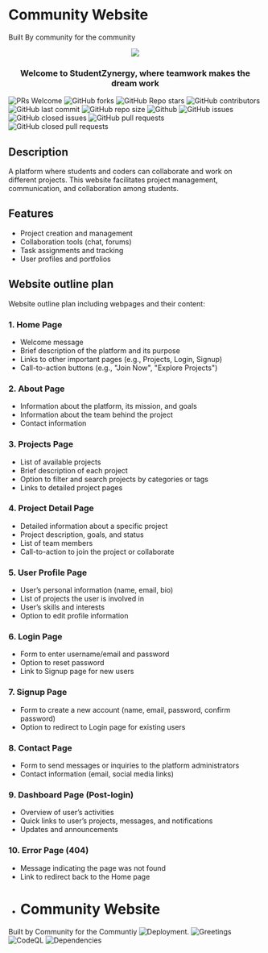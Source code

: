 # Community Website 
Built By community for the community

<center>
<img src = "https://readme-typing-svg.herokuapp.com/?color=red&size=40&width=1200&height=80&lines=StudentZynergy:%20Unleashing%20Innovative%20Collaboration"> 
</center>
<h3><p align="center">Welcome to StudentZynergy, where teamwork makes the dream work</h3></p>

![PRs Welcome](https://img.shields.io/badge/PRs-welcome-cyan.svg?style=badge&color=green) 
![GitHub forks](https://img.shields.io/github/forks/solve-ease/community-website?style=badge&color=green)
![GitHub Repo stars](https://img.shields.io/github/stars/solve-ease/community-website?style=badge&color=green)
![GitHub contributors](https://img.shields.io/github/contributors/solve-ease/community-website?style=badge&color=green)
![GitHub last commit](https://img.shields.io/github/last-commit/solve-ease/community-website?style=badge&color=green)
![GitHub repo size](https://img.shields.io/github/repo-size/solve-ease/community-website?style=badge&color=green)
![Github](https://img.shields.io/github/license/solve-ease/community-website?style=badge&color=green)
![GitHub issues](https://img.shields.io/github/issues/solve-ease/community-website?style=badge&color=green)
![GitHub closed issues](https://img.shields.io/github/issues-closed-raw/solve-ease/community-website?style=badge&color=green)
![GitHub pull requests](https://img.shields.io/github/issues-pr/solve-ease/community-website?style=badge&color=green)
![GitHub closed pull requests](https://img.shields.io/github/issues-pr-closed/solve-ease/community-website?style=badge&color=green)

## Description
A platform where students and coders can collaborate and work on different projects. This website facilitates project management, communication, and collaboration among students.

## Features
- Project creation and management
- Collaboration tools (chat, forums)
- Task assignments and tracking
- User profiles and portfolios

## Website outline plan
Website outline plan including webpages and their content:

### 1. Home Page
- Welcome message
- Brief description of the platform and its purpose
- Links to other important pages (e.g., Projects, Login, Signup)
- Call-to-action buttons (e.g., "Join Now", "Explore Projects")

### 2. About Page
- Information about the platform, its mission, and goals
- Information about the team behind the project
- Contact information

### 3. Projects Page
- List of available projects
- Brief description of each project
- Option to filter and search projects by categories or tags
- Links to detailed project pages

### 4. Project Detail Page
- Detailed information about a specific project
- Project description, goals, and status
- List of team members
- Call-to-action to join the project or collaborate

### 5. User Profile Page
- User’s personal information (name, email, bio)
- List of projects the user is involved in
- User’s skills and interests
- Option to edit profile information

### 6. Login Page
- Form to enter username/email and password
- Option to reset password
- Link to Signup page for new users

### 7. Signup Page
- Form to create a new account (name, email, password, confirm password)
- Option to redirect to Login page for existing users

### 8. Contact Page
- Form to send messages or inquiries to the platform administrators
- Contact information (email, social media links)

### 9. Dashboard Page (Post-login)
- Overview of user’s activities
- Quick links to user’s projects, messages, and notifications
- Updates and announcements

### 10. Error Page (404)
- Message indicating the page was not found
- Link to redirect back to the Home page
- # Community Website
  
Built by Community for the Communtiy
![Deployment](https://github.com/solve-ease/community-website/actions/workflows/deployment.yml/badge.svg).
![Greetings](https://github.com/solve-ease/community-website/actions/workflows/greetings.yml/badge.svg)
![CodeQL](https://github.com/solve-ease/community-website/actions/workflows/codeql.yml/badge.svg)
![Dependencies](https://github.com/solve-ease/community-website/actions/workflows/dependency-review.yml/badge.svg)
